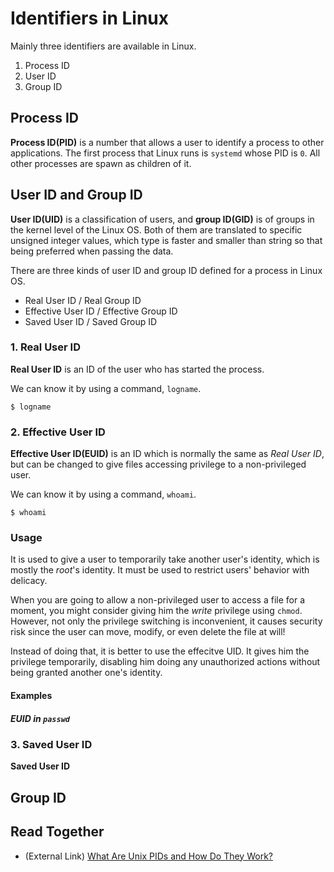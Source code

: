 # Identifiers in Linux
Mainly three identifiers are available in Linux.

1. Process ID
2. User ID
3. Group ID

## Process ID
**Process ID(PID)** is a number that allows a user to identify a process to other applications. The first process that Linux runs is `systemd` whose PID is `0`. All other processes are spawn as children of it.


## User ID and Group ID
**User ID(UID)** is a classification of users, and **group ID(GID)** is of groups in the kernel level of the Linux OS.
Both of them are translated to specific unsigned integer values,
which type is faster and smaller than string so that being preferred when passing the data.

There are three kinds of user ID and group ID defined for a process in Linux OS.

* Real User ID / Real Group ID
* Effective User ID / Effective Group ID
* Saved User ID / Saved Group ID

### 1. Real User ID
**Real User ID** is an ID of the user who has started the process.

We can know it by using a command, `logname`.

    $ logname

### 2. Effective User ID
**Effective User ID(EUID)** is an ID which is normally the same as *Real User ID*, but can be changed to give files accessing privilege to a non-privileged user.

We can know it by using a command, `whoami`.

    $ whoami

### Usage
It is used to give a user to temporarily take another user's identity, which is mostly the *root*'s identity. It must be used to restrict users' behavior with delicacy.

When you are going to allow a non-privileged user to access a file for a moment, you might consider giving him the *write* privilege using `chmod`. However, not only the privilege switching is inconvenient, it causes security risk since the user can move, modify, or even delete the file at will!

Instead of doing that, it is better to use the effecitve UID. It gives him the privilege temporarily, disabling him doing any unauthorized actions without being granted another one's identity.

#### Examples

##### EUID in `passwd`

### 3. Saved User ID
**Saved User ID** 

## Group ID

## Read Together
* (External Link) [What Are Unix PIDs and How Do They Work?](https://www.howtogeek.com/devops/what-are-unix-pids-and-how-do-they-work/)
